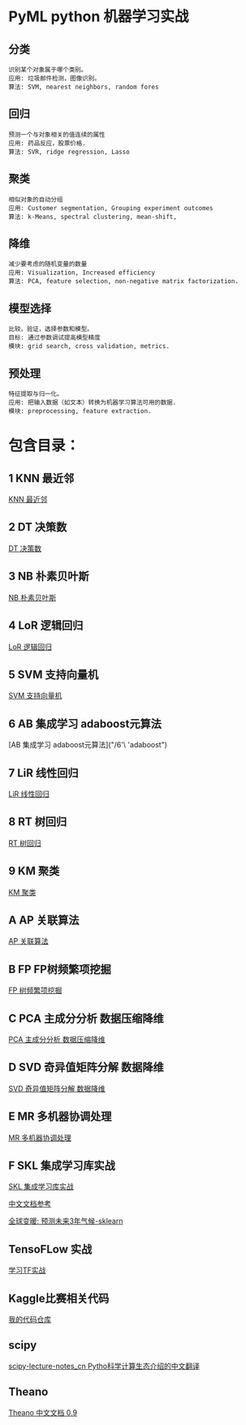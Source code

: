 # PyML python 机器学习实战
## 分类
    识别某个对象属于哪个类别。
    应用: 垃圾邮件检测，图像识别。
    算法: SVM, nearest neighbors, random fores

## 回归
    预测一个与对象相关的值连续的属性
    应用: 药品反应，股票价格.
    算法: SVR, ridge regression, Lasso
## 聚类
    相似对象的自动分组
    应用: Customer segmentation, Grouping experiment outcomes
    算法: k-Means, spectral clustering, mean-shift,

## 降维
    减少要考虑的随机变量的数量
    应用: Visualization, Increased efficiency
    算法: PCA, feature selection, non-negative matrix factorization.

## 模型选择
    比较，验证，选择参数和模型。
    目标: 通过参数调试提高模型精度
    模块: grid search, cross validation, metrics.

## 预处理
    特征提取与归一化。
    应用: 把输入数据（如文本）转换为机器学习算法可用的数据.
    模块: preprocessing, feature extraction.


# 包含目录：

## 1 KNN 最近邻
[KNN 最近邻](/1knn)

## 2 DT  决策数
[DT 决策数](/2Dectree)

## 3 NB  朴素贝叶斯
[NB 朴素贝叶斯](/3naiveBayes)

## 4 LoR 逻辑回归
[LoR 逻辑回归](/4LogissticRe)

## 5 SVM 支持向量机 
[SVM 支持向量机](/5svm)

## 6 AB  集成学习 adaboost元算法
[AB  集成学习 adaboost元算法]("/6'\ 'adaboost")

## 7 LiR 线性回归
[LiR 线性回归](/7LInearRe)

## 8 RT  树回归
[RT  树回归](/8RegressionTree)

## 9 KM  聚类
[KM  聚类](/9Kmeans)

## A AP  关联算法
[AP  关联算法](/10apriori)

## B FP  FP树频繁项挖掘
[FP 树频繁项挖掘](/11FPaprior)

## C PCA 主成分分析 数据压缩降维
[PCA 主成分分析 数据压缩降维](/12Pca)

## D SVD 奇异值矩阵分解 数据降维
[SVD 奇异值矩阵分解 数据降维](/13Svd)

## E MR  多机器协调处理
[MR  多机器协调处理](/14MapReduce)

## F SKL 集成学习库实战
[SKL 集成学习库实战](/sklearn)

[中文文档参考](https://github.com/Ewenwan/scikit-learn-doc-cn)

[全球变暖: 预测未来3年气候-sklearn](http://blog.topspeedsnail.com/archives/10721)

## TensoFLow 实战
[学习TF实战](https://github.com/Ewenwan/Learn_TensorFLow)

## Kaggle比赛相关代码
[我的代码仓库](https://github.com/Ewenwan/Kaggle)

## scipy 
[scipy-lecture-notes_cn Pytho科学计算生态介绍的中文翻译](https://github.com/Ewenwan/scipy-lecture-notes_cn)

## Theano 
[Theano 中文文档 0.9](https://www.ctolib.com/docs/sfile/theano-docs/index.html)

